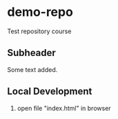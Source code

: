 # demo-repo

Test repository course

## Subheader

Some text added.

## Local Development

 1. open file "index.html" in browser
